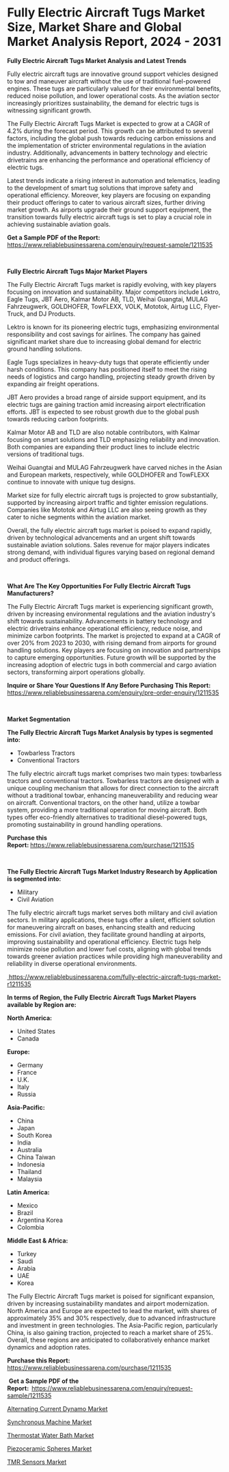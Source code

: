 <p><h1>Fully Electric Aircraft Tugs Market Size, Market Share and Global Market Analysis Report, 2024 - 2031</h1></p><p><strong>Fully Electric Aircraft Tugs Market Analysis and Latest Trends</strong></p>
<p><p>Fully electric aircraft tugs are innovative ground support vehicles designed to tow and maneuver aircraft without the use of traditional fuel-powered engines. These tugs are particularly valued for their environmental benefits, reduced noise pollution, and lower operational costs. As the aviation sector increasingly prioritizes sustainability, the demand for electric tugs is witnessing significant growth.</p><p>The Fully Electric Aircraft Tugs Market is expected to grow at a CAGR of 4.2% during the forecast period. This growth can be attributed to several factors, including the global push towards reducing carbon emissions and the implementation of stricter environmental regulations in the aviation industry. Additionally, advancements in battery technology and electric drivetrains are enhancing the performance and operational efficiency of electric tugs.</p><p>Latest trends indicate a rising interest in automation and telematics, leading to the development of smart tug solutions that improve safety and operational efficiency. Moreover, key players are focusing on expanding their product offerings to cater to various aircraft sizes, further driving market growth. As airports upgrade their ground support equipment, the transition towards fully electric aircraft tugs is set to play a crucial role in achieving sustainable aviation goals.</p></p>
<p><strong>Get a Sample PDF of the Report:&nbsp;</strong> <a href="https://www.reliablebusinessarena.com/enquiry/request-sample/1211535?utm_campaign=1282&utm_medium=2&utm_source=Github&utm_content=ia&utm_term=05102024&utm_id=fully-electric-aircraft-tugs">https://www.reliablebusinessarena.com/enquiry/request-sample/1211535</a></p>
<p>&nbsp;</p>
<p><strong>Fully Electric Aircraft Tugs Major Market Players</strong></p>
<p><p>The Fully Electric Aircraft Tugs market is rapidly evolving, with key players focusing on innovation and sustainability. Major competitors include Lektro, Eagle Tugs, JBT Aero, Kalmar Motor AB, TLD, Weihai Guangtai, MULAG Fahrzeugwerk, GOLDHOFER, TowFLEXX, VOLK, Mototok, Airtug LLC, Flyer-Truck, and DJ Products.</p><p>Lektro is known for its pioneering electric tugs, emphasizing environmental responsibility and cost savings for airlines. The company has gained significant market share due to increasing global demand for electric ground handling solutions.</p><p>Eagle Tugs specializes in heavy-duty tugs that operate efficiently under harsh conditions. This company has positioned itself to meet the rising needs of logistics and cargo handling, projecting steady growth driven by expanding air freight operations.</p><p>JBT Aero provides a broad range of airside support equipment, and its electric tugs are gaining traction amid increasing airport electrification efforts. JBT is expected to see robust growth due to the global push towards reducing carbon footprints.</p><p>Kalmar Motor AB and TLD are also notable contributors, with Kalmar focusing on smart solutions and TLD emphasizing reliability and innovation. Both companies are expanding their product lines to include electric versions of traditional tugs.</p><p>Weihai Guangtai and MULAG Fahrzeugwerk have carved niches in the Asian and European markets, respectively, while GOLDHOFER and TowFLEXX continue to innovate with unique tug designs.</p><p>Market size for fully electric aircraft tugs is projected to grow substantially, supported by increasing airport traffic and tighter emission regulations. Companies like Mototok and Airtug LLC are also seeing growth as they cater to niche segments within the aviation market.</p><p>Overall, the fully electric aircraft tugs market is poised to expand rapidly, driven by technological advancements and an urgent shift towards sustainable aviation solutions. Sales revenue for major players indicates strong demand, with individual figures varying based on regional demand and product offerings.</p></p>
<p>&nbsp;</p>
<p><strong>What Are The Key Opportunities For Fully Electric Aircraft Tugs Manufacturers?</strong></p>
<p><p>The Fully Electric Aircraft Tugs market is experiencing significant growth, driven by increasing environmental regulations and the aviation industry's shift towards sustainability. Advancements in battery technology and electric drivetrains enhance operational efficiency, reduce noise, and minimize carbon footprints. The market is projected to expand at a CAGR of over 20% from 2023 to 2030, with rising demand from airports for ground handling solutions. Key players are focusing on innovation and partnerships to capture emerging opportunities. Future growth will be supported by the increasing adoption of electric tugs in both commercial and cargo aviation sectors, transforming airport operations globally.</p></p>
<p><strong>Inquire or Share Your Questions If Any Before Purchasing This Report:</strong> <a href="https://www.reliablebusinessarena.com/enquiry/pre-order-enquiry/1211535?utm_campaign=1282&utm_medium=2&utm_source=Github&utm_content=ia&utm_term=05102024&utm_id=fully-electric-aircraft-tugs">https://www.reliablebusinessarena.com/enquiry/pre-order-enquiry/1211535</a></p>
<p>&nbsp;</p>
<p><strong>Market Segmentation</strong></p>
<p><strong>The Fully Electric Aircraft Tugs Market Analysis by types is segmented into:</strong></p>
<p><ul><li>Towbarless Tractors</li><li>Conventional Tractors</li></ul></p>
<p><p>The fully electric aircraft tugs market comprises two main types: towbarless tractors and conventional tractors. Towbarless tractors are designed with a unique coupling mechanism that allows for direct connection to the aircraft without a traditional towbar, enhancing maneuverability and reducing wear on aircraft. Conventional tractors, on the other hand, utilize a towbar system, providing a more traditional operation for moving aircraft. Both types offer eco-friendly alternatives to traditional diesel-powered tugs, promoting sustainability in ground handling operations.</p></p>
<p><strong>Purchase this Report:&nbsp;</strong><a href="https://www.reliablebusinessarena.com/purchase/1211535?utm_campaign=1282&utm_medium=2&utm_source=Github&utm_content=ia&utm_term=05102024&utm_id=fully-electric-aircraft-tugs">https://www.reliablebusinessarena.com/purchase/1211535</a></p>
<p>&nbsp;</p>
<p><strong>The Fully Electric Aircraft Tugs Market Industry Research by Application is segmented into:</strong></p>
<p><ul><li>Military</li><li>Civil Aviation</li></ul></p>
<p><p>The fully electric aircraft tugs market serves both military and civil aviation sectors. In military applications, these tugs offer a silent, efficient solution for maneuvering aircraft on bases, enhancing stealth and reducing emissions. For civil aviation, they facilitate ground handling at airports, improving sustainability and operational efficiency. Electric tugs help minimize noise pollution and lower fuel costs, aligning with global trends towards greener aviation practices while providing high maneuverability and reliability in diverse operational environments.</p></p>
<p><a href="https://www.reliablebusinessarena.com/fully-electric-aircraft-tugs-market-r1211535?utm_campaign=1282&utm_medium=2&utm_source=Github&utm_content=ia&utm_term=05102024&utm_id=fully-electric-aircraft-tugs">&nbsp;https://www.reliablebusinessarena.com/fully-electric-aircraft-tugs-market-r1211535</a></p>
<p><strong>In terms of Region, the Fully Electric Aircraft Tugs Market Players available by Region are:</strong></p>
<p>
    <p> <strong> North America: </strong>
        <ul>
            <li>United States</li>
            <li>Canada</li>
        </ul>
        </p> 
    <p> <strong> Europe: </strong>
        <ul>
            <li>Germany</li>
            <li>France</li>
            <li>U.K.</li>
            <li>Italy</li>
            <li>Russia</li>
        </ul>
        </p> 
    <p> <strong> Asia-Pacific: </strong>
        <ul>
            <li>China</li>
            <li>Japan</li>
            <li>South Korea</li>
            <li>India</li>
            <li>Australia</li>
            <li>China Taiwan</li>
            <li>Indonesia</li>
            <li>Thailand</li>
            <li>Malaysia</li>
        </ul>
        </p> 
    <p> <strong> Latin America: </strong>
        <ul>
            <li>Mexico</li>
            <li>Brazil</li>
            <li>Argentina Korea</li>
            <li>Colombia</li>
        </ul>
        </p> 
    <p> <strong> Middle East & Africa: </strong>
        <ul>
            <li>Turkey</li>
            <li>Saudi</li>
            <li>Arabia</li>
            <li>UAE</li>
            <li>Korea</li>
        </ul>
    </p>
    </p>
<p><p>The Fully Electric Aircraft Tugs market is poised for significant expansion, driven by increasing sustainability mandates and airport modernization. North America and Europe are expected to lead the market, with shares of approximately 35% and 30% respectively, due to advanced infrastructure and investment in green technologies. The Asia-Pacific region, particularly China, is also gaining traction, projected to reach a market share of 25%. Overall, these regions are anticipated to collaboratively enhance market dynamics and adoption rates.</p></p>
<p><strong>Purchase this Report: </strong><a href="https://www.reliablebusinessarena.com/purchase/1211535?utm_campaign=1282&utm_medium=2&utm_source=Github&utm_content=ia&utm_term=05102024&utm_id=fully-electric-aircraft-tugs">https://www.reliablebusinessarena.com/purchase/1211535</a></p>
<p>&nbsp;<strong>Get a Sample PDF of the Report:&nbsp;&nbsp;</strong><a href="https://www.reliablebusinessarena.com/enquiry/request-sample/1211535?utm_campaign=1282&utm_medium=2&utm_source=Github&utm_content=ia&utm_term=05102024&utm_id=fully-electric-aircraft-tugs">https://www.reliablebusinessarena.com/enquiry/request-sample/1211535</a></p>
<p><strong></strong></p>
<p><p><a href="https://www.linkedin.com/pulse/global-alternating-current-dynamo-market-analysis-trends-forecasts-aclce?utm_campaign=1282&utm_medium=2&utm_source=Github&utm_content=ia&utm_term=05102024&utm_id=fully-electric-aircraft-tugs">Alternating Current Dynamo Market</a></p><p><a href="https://www.linkedin.com/pulse/synchronous-machine-market-revolution-size-share-emerging-dwlte?utm_campaign=1282&utm_medium=2&utm_source=Github&utm_content=ia&utm_term=05102024&utm_id=fully-electric-aircraft-tugs">Synchronous Machine Market</a></p><p><a href="https://www.linkedin.com/pulse/thermostat-water-bath-market-transformation-comparative-1czue?utm_campaign=1282&utm_medium=2&utm_source=Github&utm_content=ia&utm_term=05102024&utm_id=fully-electric-aircraft-tugs">Thermostat Water Bath Market</a></p><p><a href="https://issuu.com/reportprime-2/docs/piezoceramic-spheres-market-size-20_cd9b752b3837d9?utm_campaign=1282&utm_medium=2&utm_source=Github&utm_content=ia&utm_term=05102024&utm_id=fully-electric-aircraft-tugs">Piezoceramic Spheres Market</a></p><p><a href="https://issuu.com/reportprime-2/docs/tmr-sensors-market-size-2030.pptx_322d5e25957ee9?utm_campaign=1282&utm_medium=2&utm_source=Github&utm_content=ia&utm_term=05102024&utm_id=fully-electric-aircraft-tugs">TMR Sensors Market</a></p></p>